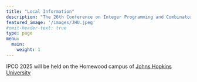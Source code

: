 ```yaml
---
title: "Local Information"
description: "The 26th Conference on Integer Programming and Combinatorial Optimization"
featured_image: '/images/JHU.jpeg'
#omit-header-text: true
type: page
menu:
  main:
    weight: 1
---
```


IPCO 2025 will be held on the Homewood campus of [Johns Hopkins University](https://www.jhu.edu)
